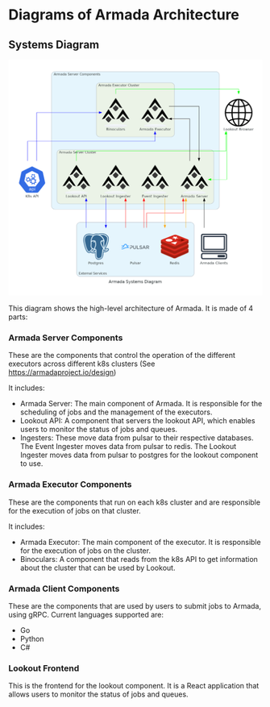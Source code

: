 # Diagrams of Armada Architecture

## Systems Diagram

![Systems Diagram](armada-system.png)

This diagram shows the high-level architecture of Armada. It is made of 4 parts:

### Armada Server Components

These are the components that control the operation of the different executors across different k8s clusters (See https://armadaproject.io/design)

It includes:
- Armada Server: The main component of Armada. It is responsible for the scheduling of jobs and the management of the executors.
- Lookout API: A component that servers the lookout API, which enables users to monitor the status of jobs and queues.
- Ingesters: These move data from pulsar to their respective databases. The Event Ingester moves data from pulsar to redis. The Lookout Ingester moves data from pulsar to postgres for the lookout component to use.

### Armada Executor Components

These are the components that run on each k8s cluster and are responsible for the execution of jobs on that cluster.

It includes:
- Armada Executor: The main component of the executor. It is responsible for the execution of jobs on the cluster.
- Binoculars: A component that reads from the k8s API to get information about the cluster that can be used by Lookout.

### Armada Client Components

These are the components that are used by users to submit jobs to Armada, using gRPC. Current languages supported are:
- Go
- Python
- C#

### Lookout Frontend

This is the frontend for the lookout component. It is a React application that allows users to monitor the status of jobs and queues.







